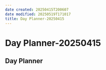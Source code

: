 ```yaml
---
date created: 20250415T200607
date modified: 20250519T171017
title: Day Planner-20250415
---
```


# Day Planner-20250415

## Day Planner
